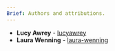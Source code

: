 ```yaml
---
Brief: Authors and attributions.
---
```

* **Lucy Awrey** - [lucyawrey](https://github.com/lucyawrey)
* **Laura Wenning** - [laura-wenning](https://github.com/laura-wenning)
